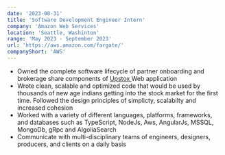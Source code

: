 ```yaml
---
date: '2023-08-31'
title: 'Software Development Engineer Intern'
company: 'Amazon Web Services'
location: 'Seattle, Washinton'
range: 'May 2023 - September 2023'
url: 'https://aws.amazon.com/fargate/'
companyShort: 'AWS'
---
```


- Owned the complete software lifecycle of partner onboarding and brokerage share components of <a target="_blank" rel="noopener noreferrer" href="https://upstox.com/become-sub-broker/">Upstox </a> Web application
- Wrote clean, scalable and optimized code that would be used by thousands of new age indians getting into the stock market for the first time. Followed the design principles of simplicty, scalabilty and increased cohesion
- Worked with a variety of different languages, platforms, frameworks, and databases such as TypeScript, NodeJs, Aws, AngularJs, MSSQL, MongoDb, gRpc and AlgoliaSearch
- Communicate with multi-disciplinary teams of engineers, designers, producers, and clients on a daily basis